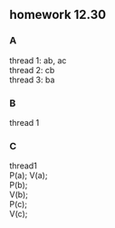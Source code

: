## homework 12.30

### A
thread 1: ab, ac  
thread 2: cb  
thread 3: ba

### B
thread 1

### C
thread1  
P(a);
V(a);  
P(b);  
V(b);  
P(c);  
V(c);  
